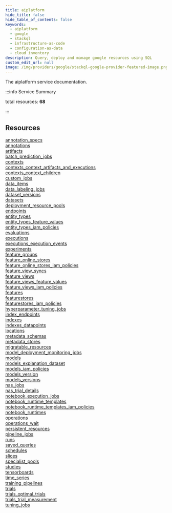 ```yaml
---
title: aiplatform
hide_title: false
hide_table_of_contents: false
keywords:
  - aiplatform
  - google
  - stackql
  - infrastructure-as-code
  - configuration-as-data
  - cloud inventory
description: Query, deploy and manage google resources using SQL
custom_edit_url: null
image: /img/providers/google/stackql-google-provider-featured-image.png
---
```


The aiplatform service documentation.

:::info Service Summary

<div class="row">
<div class="providerDocColumn">
<span>total resources:&nbsp;<b>68</b></span><br />
</div>
</div>

:::

## Resources
<div class="row">
<div class="providerDocColumn">
<a href="/providers/google/aiplatform/annotation_specs/">annotation_specs</a><br />
<a href="/providers/google/aiplatform/annotations/">annotations</a><br />
<a href="/providers/google/aiplatform/artifacts/">artifacts</a><br />
<a href="/providers/google/aiplatform/batch_prediction_jobs/">batch_prediction_jobs</a><br />
<a href="/providers/google/aiplatform/contexts/">contexts</a><br />
<a href="/providers/google/aiplatform/contexts_context_artifacts_and_executions/">contexts_context_artifacts_and_executions</a><br />
<a href="/providers/google/aiplatform/contexts_context_children/">contexts_context_children</a><br />
<a href="/providers/google/aiplatform/custom_jobs/">custom_jobs</a><br />
<a href="/providers/google/aiplatform/data_items/">data_items</a><br />
<a href="/providers/google/aiplatform/data_labeling_jobs/">data_labeling_jobs</a><br />
<a href="/providers/google/aiplatform/dataset_versions/">dataset_versions</a><br />
<a href="/providers/google/aiplatform/datasets/">datasets</a><br />
<a href="/providers/google/aiplatform/deployment_resource_pools/">deployment_resource_pools</a><br />
<a href="/providers/google/aiplatform/endpoints/">endpoints</a><br />
<a href="/providers/google/aiplatform/entity_types/">entity_types</a><br />
<a href="/providers/google/aiplatform/entity_types_feature_values/">entity_types_feature_values</a><br />
<a href="/providers/google/aiplatform/entity_types_iam_policies/">entity_types_iam_policies</a><br />
<a href="/providers/google/aiplatform/evaluations/">evaluations</a><br />
<a href="/providers/google/aiplatform/executions/">executions</a><br />
<a href="/providers/google/aiplatform/executions_execution_events/">executions_execution_events</a><br />
<a href="/providers/google/aiplatform/experiments/">experiments</a><br />
<a href="/providers/google/aiplatform/feature_groups/">feature_groups</a><br />
<a href="/providers/google/aiplatform/feature_online_stores/">feature_online_stores</a><br />
<a href="/providers/google/aiplatform/feature_online_stores_iam_policies/">feature_online_stores_iam_policies</a><br />
<a href="/providers/google/aiplatform/feature_view_syncs/">feature_view_syncs</a><br />
<a href="/providers/google/aiplatform/feature_views/">feature_views</a><br />
<a href="/providers/google/aiplatform/feature_views_feature_values/">feature_views_feature_values</a><br />
<a href="/providers/google/aiplatform/feature_views_iam_policies/">feature_views_iam_policies</a><br />
<a href="/providers/google/aiplatform/features/">features</a><br />
<a href="/providers/google/aiplatform/featurestores/">featurestores</a><br />
<a href="/providers/google/aiplatform/featurestores_iam_policies/">featurestores_iam_policies</a><br />
<a href="/providers/google/aiplatform/hyperparameter_tuning_jobs/">hyperparameter_tuning_jobs</a><br />
<a href="/providers/google/aiplatform/index_endpoints/">index_endpoints</a><br />
<a href="/providers/google/aiplatform/indexes/">indexes</a>
</div>
<div class="providerDocColumn">
<a href="/providers/google/aiplatform/indexes_datapoints/">indexes_datapoints</a><br />
<a href="/providers/google/aiplatform/locations/">locations</a><br />
<a href="/providers/google/aiplatform/metadata_schemas/">metadata_schemas</a><br />
<a href="/providers/google/aiplatform/metadata_stores/">metadata_stores</a><br />
<a href="/providers/google/aiplatform/migratable_resources/">migratable_resources</a><br />
<a href="/providers/google/aiplatform/model_deployment_monitoring_jobs/">model_deployment_monitoring_jobs</a><br />
<a href="/providers/google/aiplatform/models/">models</a><br />
<a href="/providers/google/aiplatform/models_explanation_dataset/">models_explanation_dataset</a><br />
<a href="/providers/google/aiplatform/models_iam_policies/">models_iam_policies</a><br />
<a href="/providers/google/aiplatform/models_version/">models_version</a><br />
<a href="/providers/google/aiplatform/models_versions/">models_versions</a><br />
<a href="/providers/google/aiplatform/nas_jobs/">nas_jobs</a><br />
<a href="/providers/google/aiplatform/nas_trial_details/">nas_trial_details</a><br />
<a href="/providers/google/aiplatform/notebook_execution_jobs/">notebook_execution_jobs</a><br />
<a href="/providers/google/aiplatform/notebook_runtime_templates/">notebook_runtime_templates</a><br />
<a href="/providers/google/aiplatform/notebook_runtime_templates_iam_policies/">notebook_runtime_templates_iam_policies</a><br />
<a href="/providers/google/aiplatform/notebook_runtimes/">notebook_runtimes</a><br />
<a href="/providers/google/aiplatform/operations/">operations</a><br />
<a href="/providers/google/aiplatform/operations_wait/">operations_wait</a><br />
<a href="/providers/google/aiplatform/persistent_resources/">persistent_resources</a><br />
<a href="/providers/google/aiplatform/pipeline_jobs/">pipeline_jobs</a><br />
<a href="/providers/google/aiplatform/runs/">runs</a><br />
<a href="/providers/google/aiplatform/saved_queries/">saved_queries</a><br />
<a href="/providers/google/aiplatform/schedules/">schedules</a><br />
<a href="/providers/google/aiplatform/slices/">slices</a><br />
<a href="/providers/google/aiplatform/specialist_pools/">specialist_pools</a><br />
<a href="/providers/google/aiplatform/studies/">studies</a><br />
<a href="/providers/google/aiplatform/tensorboards/">tensorboards</a><br />
<a href="/providers/google/aiplatform/time_series/">time_series</a><br />
<a href="/providers/google/aiplatform/training_pipelines/">training_pipelines</a><br />
<a href="/providers/google/aiplatform/trials/">trials</a><br />
<a href="/providers/google/aiplatform/trials_optimal_trials/">trials_optimal_trials</a><br />
<a href="/providers/google/aiplatform/trials_trial_measurement/">trials_trial_measurement</a><br />
<a href="/providers/google/aiplatform/tuning_jobs/">tuning_jobs</a>
</div>
</div>